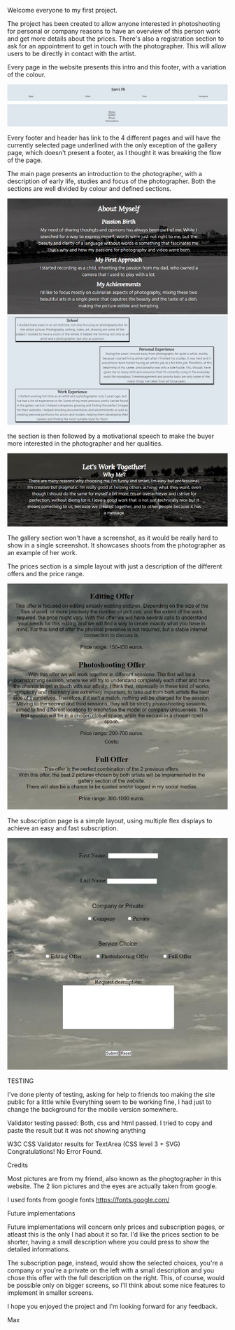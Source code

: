 Welcome everyone to my first project.

The project has been created to allow anyone interested in photoshooting for personal or company reasons to have an overview of this person work and get more details about the prices. There's also a registration section to ask for an appointment to get in touch with the photographer. This will allow users to be directly in contact with the artist.

Every page in the website presents this intro and this footer, with a variation of the colour.

![ScreenShot](pictures/sarci%20intro.png)
![ScreenShot](pictures/sarci%20footer.png)

Every footer and header has link to the 4 different pages and will have the currently selected page underlined with the only exception of the gallery page, which doesn't present a footer, as I thought it was breaking the flow of the page.

The main page presents an introduction to the photographer, with a description of early life, studies and focus of the photographer. Both the sections are well divided by colour and defined sections.

![ScreenShot](pictures/Sarci%20about.png)
![ScreenShot](pictures/sarci%20about2.png)

the section is then followed by a motivational speech to make the buyer more interested in the photographer and her qualities.

![ScreenShot](pictures/sarci%20whyme.png)

The gallery section won't have a screenshot, as it would be really hard to show in a single screenshot. It showcases shoots from the photographer as an example of her work.

The prices section is a simple layout with just a description of the different offers and the price range.

![ScreenShot](pictures/sarci%20offers.png)

The subscription page is a simple layout, using multiple flex displays to achieve an easy and fast subscription.

![ScreenShot](pictures/sarci%20subscription.png)

TESTING

I've done plenty of testing, asking for help to friends too making the site public for a little while
Everything seem to be working fine, I had just to change the background for the mobile version somewhere.

Validator testing passed:
Both, css and html passed.
I tried to copy and paste the result but it was not showing anything

W3C CSS Validator results for TextArea (CSS level 3 + SVG)
Congratulations! No Error Found.

Credits

Most pictures are from my friend, also known as the phogtographer in this website.
The 2 lion pictures and the eyes are actually taken from google.

I used fonts from google fonts https://fonts.google.com/

Future implementations

Future implementations will concern only prices and subscription pages, or atleast this is the only I had
about it so far. I'd like the prices section to be shorter, having a small description where you could press
to show the detailed informations.

The subscription page, instead, would show the selected choices, you're a company or you're a private on the left
with a small description and you chose this offer with the full description on the right.
This, of course, would be possible only on bigger screens, so I'll think about some nice features to implement in
smaller screens.

I hope you enjoyed the project and I'm looking forward for any feedback.

Max